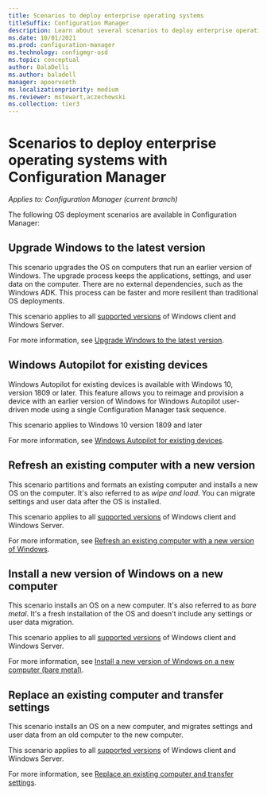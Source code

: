 ```yaml
---
title: Scenarios to deploy enterprise operating systems
titleSuffix: Configuration Manager
description: Learn about several scenarios to deploy enterprise operating systems with Configuration Manager.
ms.date: 10/01/2021
ms.prod: configuration-manager
ms.technology: configmgr-osd
ms.topic: conceptual
author: BalaDelli
ms.author: baladell
manager: apoorvseth
ms.localizationpriority: medium
ms.reviewer: mstewart,aczechowski
ms.collection: tier3
---
```


# Scenarios to deploy enterprise operating systems with Configuration Manager

*Applies to: Configuration Manager (current branch)*

The following OS deployment scenarios are available in Configuration Manager:  

## Upgrade Windows to the latest version

This scenario upgrades the OS on computers that run an earlier version of Windows. The upgrade process keeps the applications, settings, and user data on the computer. There are no external dependencies, such as the Windows ADK. This process can be faster and more resilient than traditional OS deployments.  

This scenario applies to all [supported versions](../../core/plan-design/configs/supported-operating-systems-for-clients-and-devices.md) of Windows client and Windows Server.

For more information, see [Upgrade Windows to the latest version](upgrade-windows-to-the-latest-version.md).

## Windows Autopilot for existing devices
<!--3607717, fka 1358333-->

Windows Autopilot for existing devices is available with Windows 10, version 1809 or later. This feature allows you to reimage and provision a device with an earlier version of Windows for Windows Autopilot user-driven mode using a single Configuration Manager task sequence.

This scenario applies to Windows 10 version 1809 and later

For more information, see [Windows Autopilot for existing devices](../../../autopilot/existing-devices.md).

## Refresh an existing computer with a new version

This scenario partitions and formats an existing computer and installs a new OS on the computer. It's also referred to as _wipe and load_. You can migrate settings and user data after the OS is installed.

This scenario applies to all [supported versions](../../core/plan-design/configs/supported-operating-systems-for-clients-and-devices.md) of Windows client and Windows Server.

For more information, see [Refresh an existing computer with a new version of Windows](refresh-an-existing-computer-with-a-new-version-of-windows.md).

## Install a new version of Windows on a new computer

This scenario installs an OS on a new computer. It's also referred to as _bare metal_. It's a fresh installation of the OS and doesn't include any settings or user data migration.

This scenario applies to all [supported versions](../../core/plan-design/configs/supported-operating-systems-for-clients-and-devices.md) of Windows client and Windows Server.

For more information, see [Install a new version of Windows on a new computer (bare metal)](install-new-windows-version-new-computer-bare-metal.md).

## Replace an existing computer and transfer settings

This scenario installs an OS on a new computer, and migrates settings and user data from an old computer to the new computer.

This scenario applies to all [supported versions](../../core/plan-design/configs/supported-operating-systems-for-clients-and-devices.md) of Windows client and Windows Server.

For more information, see [Replace an existing computer and transfer settings](replace-an-existing-computer-and-transfer-settings.md).
